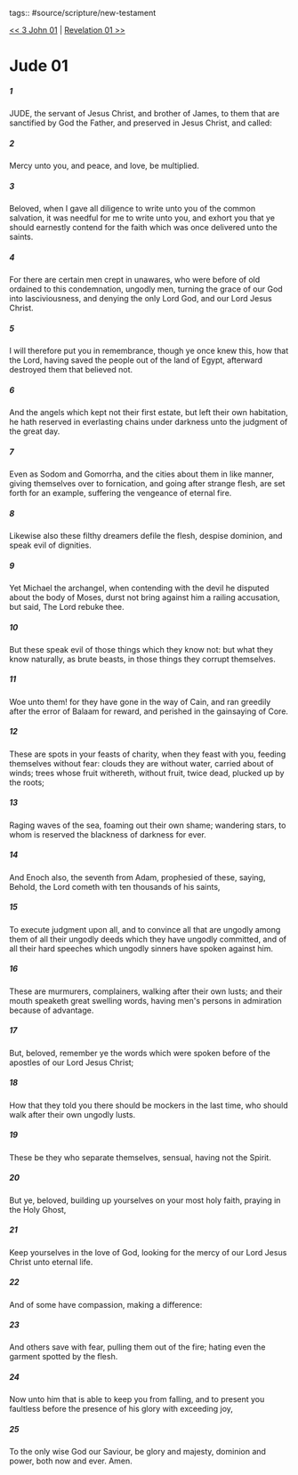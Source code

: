 tags:: #source/scripture/new-testament

[<< 3 John 01](/new-testament/25_3_John/3_John_01.md) | [Revelation 01 >>](/new-testament/27_Revelation/Revelation_01.md)

# Jude 01

##### 1

JUDE, the servant of Jesus Christ, and brother of James, to them that are sanctified by God the Father, and preserved in Jesus Christ, and called:

##### 2

Mercy unto you, and peace, and love, be multiplied.

##### 3

Beloved, when I gave all diligence to write unto you of the common salvation, it was needful for me to write unto you, and exhort you that ye should earnestly contend for the faith which was once delivered unto the saints.

##### 4

For there are certain men crept in unawares, who were before of old ordained to this condemnation, ungodly men, turning the grace of our God into lasciviousness, and denying the only Lord God, and our Lord Jesus Christ.

##### 5

I will therefore put you in remembrance, though ye once knew this, how that the Lord, having saved the people out of the land of Egypt, afterward destroyed them that believed not.

##### 6

And the angels which kept not their first estate, but left their own habitation, he hath reserved in everlasting chains under darkness unto the judgment of the great day.

##### 7

Even as Sodom and Gomorrha, and the cities about them in like manner, giving themselves over to fornication, and going after strange flesh, are set forth for an example, suffering the vengeance of eternal fire.

##### 8

Likewise also these filthy dreamers defile the flesh, despise dominion, and speak evil of dignities.

##### 9

Yet Michael the archangel, when contending with the devil he disputed about the body of Moses, durst not bring against him a railing accusation, but said, The Lord rebuke thee.

##### 10

But these speak evil of those things which they know not: but what they know naturally, as brute beasts, in those things they corrupt themselves.

##### 11

Woe unto them! for they have gone in the way of Cain, and ran greedily after the error of Balaam for reward, and perished in the gainsaying of Core.

##### 12

These are spots in your feasts of charity, when they feast with you, feeding themselves without fear: clouds they are without water, carried about of winds; trees whose fruit withereth, without fruit, twice dead, plucked up by the roots;

##### 13

Raging waves of the sea, foaming out their own shame; wandering stars, to whom is reserved the blackness of darkness for ever.

##### 14

And Enoch also, the seventh from Adam, prophesied of these, saying, Behold, the Lord cometh with ten thousands of his saints,

##### 15

To execute judgment upon all, and to convince all that are ungodly among them of all their ungodly deeds which they have ungodly committed, and of all their hard speeches which ungodly sinners have spoken against him.

##### 16

These are murmurers, complainers, walking after their own lusts; and their mouth speaketh great swelling words, having men's persons in admiration because of advantage.

##### 17

But, beloved, remember ye the words which were spoken before of the apostles of our Lord Jesus Christ;

##### 18

How that they told you there should be mockers in the last time, who should walk after their own ungodly lusts.

##### 19

These be they who separate themselves, sensual, having not the Spirit.

##### 20

But ye, beloved, building up yourselves on your most holy faith, praying in the Holy Ghost,

##### 21

Keep yourselves in the love of God, looking for the mercy of our Lord Jesus Christ unto eternal life.

##### 22

And of some have compassion, making a difference:

##### 23

And others save with fear, pulling them out of the fire; hating even the garment spotted by the flesh.

##### 24

Now unto him that is able to keep you from falling, and to present you faultless before the presence of his glory with exceeding joy,

##### 25

To the only wise God our Saviour, be glory and majesty, dominion and power, both now and ever. Amen.
